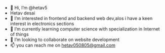 - 👋 Hi, I’m @hetav5
- Hetav desai 
- 👀 I’m interested in frontend and backend web dev,alos i have a keen interest in electronics sections 
- 🌱 I’m currently learning computer science with specialization in Internet of things
- 💞️ I’m looking to collaborate on website development
- 📫 you can reach me on hetav050805@gmail.com

<!---
hetav5/hetav5 is a ✨ special ✨ repository because its `README.md` (this file) appears on your GitHub profile.
You can click the Preview link to take a look at your changes.
--->
